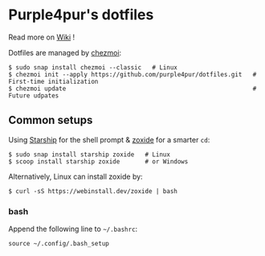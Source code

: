 # Purple4pur's dotfiles

Read more on [Wiki](https://github.com/purple4pur/dotfiles/wiki) !

Dotfiles are managed by [chezmoi](https://www.chezmoi.io/):

```
$ sudo snap install chezmoi --classic   # Linux
$ chezmoi init --apply https://github.com/purple4pur/dotfiles.git   # First-time initialization
$ chezmoi update                                                    # Future udpates
```

## Common setups

Using [Starship](https://starship.rs/) for the shell prompt & [zoxide](https://github.com/ajeetdsouza/zoxide) for a smarter `cd`:

```
$ sudo snap install starship zoxide   # Linux
$ scoop install starship zoxide       # or Windows
```

Alternatively, Linux can install zoxide by:

```
$ curl -sS https://webinstall.dev/zoxide | bash
```

### bash

Append the following line to `~/.bashrc`:

```
source ~/.config/.bash_setup
```

